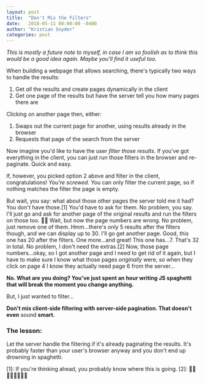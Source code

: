 ```yaml
---
layout: post
title:  "Don't Mix the Filters"
date:   2018-05-11 00:00:00 -0400
author: "Kristian Snyder"
categories: post
---
```


*This is mostly a future note to myself, in case I am so foolish as to think this would be a good idea again. Maybe you'll find it useful too.*

When building a webpage that allows searching, there's typically two ways to handle the results:

1. Get *all* the results and create pages dynamically in the client
2. Get one page of the results but have the server tell you how many pages there are

Clicking on another page then, either:

1. Swaps out the current page for another, using results already in the browser
2. Requests that page of the search from the server

Now imagine you'd like to have the user *filter those results.* If you've got everything in the client, you can just run those filters in the browser and re-paginate. Quick and easy.

If, however, you picked option 2 above and filter in the client, congratulations! *You're screwed.* You can only filter the current page, so if nothing matches the filter the page is empty.

But wait, you say: what about those other pages the server told me it had? You don't have those.[1] You'd have to ask for them. No problem, you say. I'll just go and ask for another page of the original results and run the filters on those too. 🤦‍♀️ Wait, but now the page numbers are wrong. No problem, just remove one of them. Hmm...there's only 5 results after the filters though, and we can display up to 30. I'll go get another page. Good, this one has 20 after the filters. One more...and great! This one has...7. That's 32 in total. No problem, I don't need the extras.[2] Now, those page numbers...okay, so I got another page and I need to get rid of it again, but I have to make sure I know what those pages *originally* were, so when they click on page 4 I know they actually need page 6 from the server...

**No. What are you doing? You've just spent an hour writing JS spaghetti that will break the moment you change anything.**

But, I just wanted to filter...

**Don't mix client-side filtering with server-side pagination. That doesn't even** sound **smart.**

### The lesson:

Let the server handle the filtering if it's already paginating the results. It's probably faster than your user's browser anyway and you don't end up drowning in spaghetti.

[1]: If you're thinking ahead, you probably know where this is going.
[2]: 🤦‍♀️🤦‍♀️🤦‍♀️🤦‍♀️